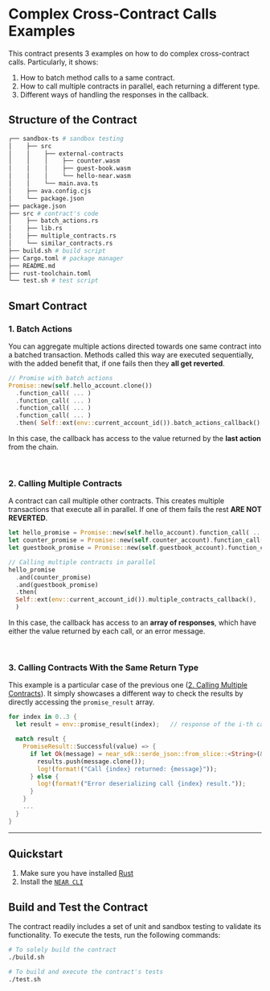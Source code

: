 # Complex Cross-Contract Calls Examples

This contract presents 3 examples on how to do complex cross-contract calls. Particularly, it shows:

1. How to batch method calls to a same contract.
2. How to call multiple contracts in parallel, each returning a different type.
3. Different ways of handling the responses in the callback.



## Structure of the Contract

```bash
┌── sandbox-ts # sandbox testing
│    ├── src
│    │    ├── external-contracts
│    │    │    ├── counter.wasm
│    │    │    ├── guest-book.wasm
│    │    │    └── hello-near.wasm
│    │    └── main.ava.ts
│    ├── ava.config.cjs
│    └── package.json
├── package.json
├── src # contract's code
│    ├── batch_actions.rs
│    ├── lib.rs
│    ├── multiple_contracts.rs
│    └── similar_contracts.rs
├── build.sh # build script
├── Cargo.toml # package manager
├── README.md
├── rust-toolchain.toml
└── test.sh # test script
```

## Smart Contract

### 1. Batch Actions

You can aggregate multiple actions directed towards one same contract into a batched transaction.
Methods called this way are executed sequentially, with the added benefit that, if one fails then
they **all get reverted**.

```rust
// Promise with batch actions
Promise::new(self.hello_account.clone())
  .function_call( ... )
  .function_call( ... )
  .function_call( ... )
  .function_call( ... )
  .then( Self::ext(env::current_account_id()).batch_actions_callback() )
```

In this case, the callback has access to the value returned by the **last
action** from the chain.

<br />

### 2. Calling Multiple Contracts

A contract can call multiple other contracts. This creates multiple transactions that execute
all in parallel. If one of them fails the rest **ARE NOT REVERTED**.

```rust
let hello_promise = Promise::new(self.hello_account).function_call( ... );
let counter_promise = Promise::new(self.counter_account).function_call( ... );
let guestbook_promise = Promise::new(self.guestbook_account).function_call( ... );

// Calling multiple contracts in parallel
hello_promise
  .and(counter_promise)
  .and(guestbook_promise)
  .then(
  Self::ext(env::current_account_id()).multiple_contracts_callback(),
  )
```

In this case, the callback has access to an **array of responses**, which have either the
value returned by each call, or an error message.

<br />

### 3. Calling Contracts With the Same Return Type

This example is a particular case of the previous one ([2. Calling Multiple Contracts](#2-calling-multiple-contracts)).
It simply showcases a different way to check the results by directly accessing the `promise_result` array.

```rust
for index in 0..3 {
  let result = env::promise_result(index);   // response of the i-th call

  match result {
    PromiseResult::Successful(value) => {
      if let Ok(message) = near_sdk::serde_json::from_slice::<String>(&value) {
        results.push(message.clone());
        log!(format!("Call {index} returned: {message}"));
      } else {
        log!(format!("Error deserializing call {index} result."));
      }
    }
    ...
  }
}
```
---
## Quickstart



1. Make sure you have installed [Rust](https://www.rust-lang.org/tools/install)
2. Install the [`NEAR CLI`](https://github.com/near/near-cli#setup)


## Build and Test the Contract
The contract readily includes a set of unit and sandbox testing to validate its functionality. To execute the tests, run the following commands:



```bash
# To solely build the contract
./build.sh

# To build and execute the contract's tests
./test.sh
```